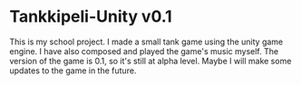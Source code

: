 # Tankkipeli-Unity v0.1

This is my school project. I made a small tank game using the unity game engine. I have also composed and played the game's music myself. 
The version of the game is 0.1, so it's still at alpha level. Maybe I will make some updates to the game in the future.
